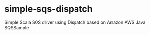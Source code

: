 simple-sqs-dispatch
===================

Simple Scala SQS driver using Dispatch based on Amazon AWS Java SQSSample
